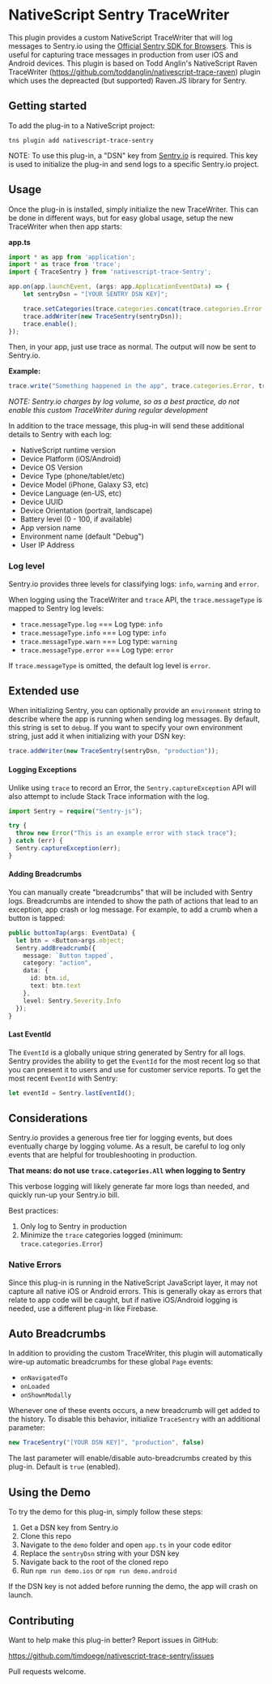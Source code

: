 # NativeScript Sentry TraceWriter

This plugin provides a custom NativeScript TraceWriter that will log messages to Sentry.io using the [Official Sentry SDK for Browsers](https://www.npmjs.com/package/@sentry/browser). This is useful for capturing trace messages in production from user iOS and Android devices.
This plugin is based on Todd Anglin's NativeScript Raven TraceWriter (https://github.com/toddanglin/nativescript-trace-raven) plugin which uses the depreacted (but supported) Raven.JS library for Sentry.

## Getting started

To add the plug-in to a NativeScript project:

`tns plugin add nativescript-trace-sentry`

NOTE: To use this plug-in, a "DSN" key from [Sentry.io](https://sentry.io/welcome/) is required. This key is used to initialize the plug-in and send logs to a specific Sentry.io project.

## Usage

Once the plug-in is installed, simply initialize the new TraceWriter. This can be done in different ways, but for easy global usage, setup the new TraceWriter when then app starts:

**app.ts**
```typescript
import * as app from 'application';
import * as trace from 'trace';
import { TraceSentry } from 'nativescript-trace-Sentry';

app.on(app.launchEvent, (args: app.ApplicationEventData) => {
    let sentryDsn = "[YOUR SENTRY DSN KEY]";

    trace.setCategories(trace.categories.concat(trace.categories.Error, trace.categories.Debug));
    trace.addWriter(new TraceSentry(sentryDsn));
    trace.enable();
});
```
Then, in your app, just use trace as normal. The output will now be sent to Sentry.io.

**Example:**
```typescript
trace.write("Something happened in the app", trace.categories.Error, trace.messageType.error);
```
_NOTE: Sentry.io charges by log volume, so as a best practice, do not enable this custom TraceWriter during regular development_

In addition to the trace message, this plug-in will send these additional details to Sentry with each log:

- NativeScript runtime version
- Device Platform (iOS/Android)
- Device OS Version
- Device Type (phone/tablet/etc)
- Device Model (iPhone, Galaxy S3, etc)
- Device Language (en-US, etc)
- Device UUID
- Device Orientation (portrait, landscape)
- Battery level (0 - 100, if available)
- App version name
- Environment name (default "Debug")
- User IP Address

### Log level
Sentry.io provides three levels for classifying logs: `info`, `warning` and `error`.

When logging using the TraceWriter and `trace` API, the `trace.messageType` is mapped to Sentry log levels:

- `trace.messageType.log` === Log type: `info`
- `trace.messageType.info` === Log type: `info`
- `trace.messageType.warn` === Log type: `warning`
- `trace.messageType.error` === Log type: `error`

If `trace.messageType` is omitted, the default log level is `error`.

## Extended use

When initializing Sentry, you can optionally provide an `environment` string to describe where the app is running when sending log messages. By default, this string is set to `debug`. If you want to specify your own environment string, just add it when initializing with your DSN key:

```typescript
trace.addWriter(new TraceSentry(sentryDsn, "production"));
```

#### Logging Exceptions
Unlike using `trace` to record an Error, the `Sentry.captureException` API will also attempt to include Stack Trace information with the log.
```typescript
import Sentry = require("Sentry-js");

try { 
  throw new Error("This is an example error with stack trace");
} catch (err) {
  Sentry.captureException(err);
}
```

#### Adding Breadcrumbs
You can manually create "breadcrumbs" that will be included with Sentry logs. Breadcrumbs are intended to show the path of actions that lead to an exception, app crash or log message. For example, to add a crumb when a button is tapped:

```typescript
public buttonTap(args: EventData) {
  let btn = <Button>args.object;
  Sentry.addBreadcrumb({
    message: `Button tapped`,
    category: "action",
    data: {
      id: btn.id,
      text: btn.text
    },
    level: Sentry.Severity.Info
  });
}
```

#### Last EventId
The `EventId` is a globally unique string generated by Sentry for all logs. Sentry provides the ability to get the `EventId` for the most recent log so that you can present it to users and use for customer service reports. To get the most recent `EventId` with Sentry:

```typescript
let eventId = Sentry.lastEventId();
```

## Considerations
Sentry.io provides a generous free tier for logging events, but does eventually charge by logging volume. As a result, be careful to log only events that are helpful for troubleshooting in production.

**That means: do not use `trace.categories.All` when logging to Sentry**

This verbose logging will likely generate far more logs than needed, and quickly run-up your Sentry.io bill.

Best practices:

1. Only log to Sentry in production
2. Minimize the `trace` categories logged (minimum: `trace.categories.Error`)

### Native Errors
Since this plug-in is running in the NativeScript JavaScript layer, it may not capture all native iOS or Android errors. This is generally okay as errors that relate to app code will be caught, but if native iOS/Android logging is needed, use a different plug-in like Firebase.

## Auto Breadcrumbs
In addition to providing the custom TraceWriter, this plugin will automatically wire-up automatic breadcrumbs for these global `Page` events:

- `onNavigatedTo`
- `onLoaded`
- `onShownModally`

Whenever one of these events occurs, a new breadcrumb will get added to the history. To disable this behavior, initialize `TraceSentry` with an additional parameter:

```typescript
new TraceSentry("[YOUR DSN KEY]", "production", false)
```

The last parameter will enable/disable auto-breadcrumbs created by this plug-in. Default is `true` (enabled).

## Using the Demo
To try the demo for this plug-in, simply follow these steps:

1. Get a DSN key from Sentry.io
2. Clone this repo
3. Navigate to the `demo` folder and open `app.ts` in your code editor
4. Replace the `sentryDsn` string with your DSN key
5. Navigate back to the root of the cloned repo
6. Run `npm run demo.ios` or `npm run demo.android`

If the DSN key is not added before running the demo, the app will crash on launch.

## Contributing
Want to help make this plug-in better? Report issues in GitHub:

https://github.com/timdoege/nativescript-trace-sentry/issues

Pull requests welcome.